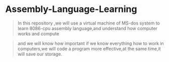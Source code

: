 # Assembly-Language-Learning

>In this repository ,we will use a virtual machine of MS-dos system to learn 8086-cpu assembly language,and understand how computer works and compute

>and we will know how important if we know everything how to work in computers,we will code a program more effective,at the same time,it will save our storage.


